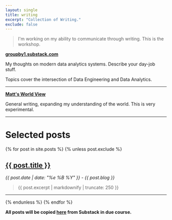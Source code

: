 ```yaml
---
layout: single
title: writing
excerpt: "Collection of Writing."
exclude: false
---
```


<!-- <img name="absurd.design" src="/assets/images/ad_blog.png" alt=""/> -->

> I'm working on my ability to communicate through writing. This is the workshop. 

**[groupby1.substack.com](https://groupby1.substack.com/)**

My thoughts on modern data analytics systems.  Describe your day-job stuff.

Topics cover the intersection of Data Engineering and Data Analytics. 

---

**[Matt's World View](https://rdrn.substack.com)**

General writing, expanding my understanding of the world. This is very experimental. 

---


# Selected posts 

{% for post in site.posts %}
  {% unless post.exclude %} 
    

## <a href="{{ post.url | relative_url }}" rel="permalink">{{ post.title }}</a>  
<i><time datetime="{{ page.date | date_to_xmlschema }}">{{ post.date | date: "%e %B %Y" }}</time> - {{ post.blog }}  </i>


> <p class="archive-item-excerpt" itemprop="description">{{ post.excerpt | markdownify |  truncate: 250 }}

--- 
  {% endunless %}
{% endfor %}

**All posts will be copied [here](/writing/writing_archive) from Substack in due course.**
